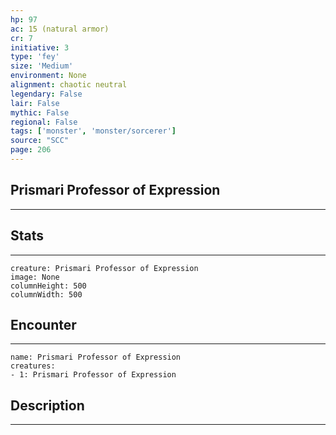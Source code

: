 ```yaml
---
hp: 97
ac: 15 (natural armor)
cr: 7
initiative: 3
type: 'fey'    
size: 'Medium'
environment: None
alignment: chaotic neutral
legendary: False
lair: False
mythic: False
regional: False
tags: ['monster', 'monster/sorcerer']
source: "SCC"
page: 206
---
```


## Prismari Professor of Expression
---



## Stats
---

```statblock
creature: Prismari Professor of Expression
image: None
columnHeight: 500
columnWidth: 500
```

## Encounter
---

```encounter-table
name: Prismari Professor of Expression
creatures:
- 1: Prismari Professor of Expression
```

## Description
---




